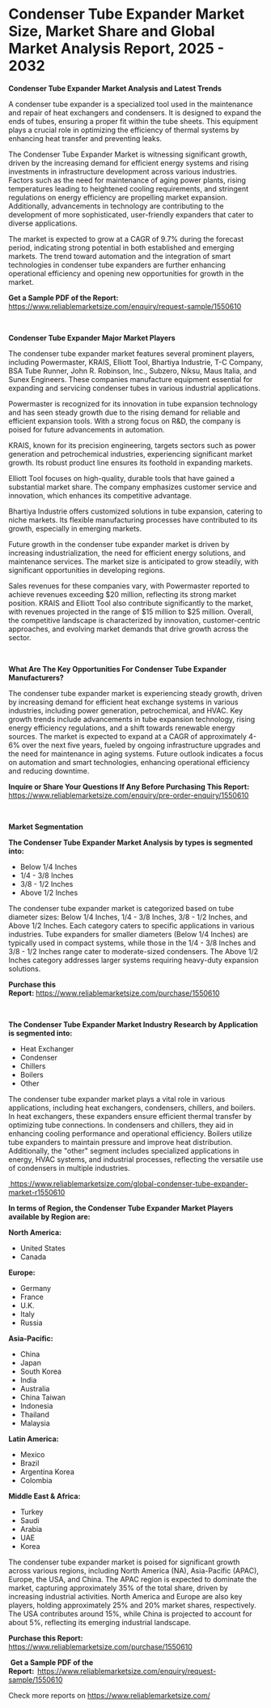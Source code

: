 <p><h1>Condenser Tube Expander Market Size, Market Share and Global Market Analysis Report, 2025 - 2032</h1></p><p><strong>Condenser Tube Expander Market Analysis and Latest Trends</strong></p>
<p><p>A condenser tube expander is a specialized tool used in the maintenance and repair of heat exchangers and condensers. It is designed to expand the ends of tubes, ensuring a proper fit within the tube sheets. This equipment plays a crucial role in optimizing the efficiency of thermal systems by enhancing heat transfer and preventing leaks.</p><p>The Condenser Tube Expander Market is witnessing significant growth, driven by the increasing demand for efficient energy systems and rising investments in infrastructure development across various industries. Factors such as the need for maintenance of aging power plants, rising temperatures leading to heightened cooling requirements, and stringent regulations on energy efficiency are propelling market expansion. Additionally, advancements in technology are contributing to the development of more sophisticated, user-friendly expanders that cater to diverse applications.</p><p>The market is expected to grow at a CAGR of 9.7% during the forecast period, indicating strong potential in both established and emerging markets. The trend toward automation and the integration of smart technologies in condenser tube expanders are further enhancing operational efficiency and opening new opportunities for growth in the market.</p></p>
<p><strong>Get a Sample PDF of the Report:&nbsp;</strong> <a href="https://www.reliablemarketsize.com/enquiry/request-sample/1550610?utm_campaign=3072&utm_medium=2&utm_source=Github&utm_content=ia&utm_term=08042025&utm_id=condenser-tube-expander">https://www.reliablemarketsize.com/enquiry/request-sample/1550610</a></p>
<p>&nbsp;</p>
<p><strong>Condenser Tube Expander Major Market Players</strong></p>
<p><p>The condenser tube expander market features several prominent players, including Powermaster, KRAIS, Elliott Tool, Bhartiya Industrie, T-C Company, BSA Tube Runner, John R. Robinson, Inc., Subzero, Niksu, Maus Italia, and Sunex Engineers. These companies manufacture equipment essential for expanding and servicing condenser tubes in various industrial applications.</p><p>Powermaster is recognized for its innovation in tube expansion technology and has seen steady growth due to the rising demand for reliable and efficient expansion tools. With a strong focus on R&D, the company is poised for future advancements in automation.</p><p>KRAIS, known for its precision engineering, targets sectors such as power generation and petrochemical industries, experiencing significant market growth. Its robust product line ensures its foothold in expanding markets.</p><p>Elliott Tool focuses on high-quality, durable tools that have gained a substantial market share. The company emphasizes customer service and innovation, which enhances its competitive advantage.</p><p>Bhartiya Industrie offers customized solutions in tube expansion, catering to niche markets. Its flexible manufacturing processes have contributed to its growth, especially in emerging markets.</p><p>Future growth in the condenser tube expander market is driven by increasing industrialization, the need for efficient energy solutions, and maintenance services. The market size is anticipated to grow steadily, with significant opportunities in developing regions.</p><p>Sales revenues for these companies vary, with Powermaster reported to achieve revenues exceeding $20 million, reflecting its strong market position. KRAIS and Elliott Tool also contribute significantly to the market, with revenues projected in the range of $15 million to $25 million. Overall, the competitive landscape is characterized by innovation, customer-centric approaches, and evolving market demands that drive growth across the sector.</p></p>
<p>&nbsp;</p>
<p><strong>What Are The Key Opportunities For Condenser Tube Expander Manufacturers?</strong></p>
<p><p>The condenser tube expander market is experiencing steady growth, driven by increasing demand for efficient heat exchange systems in various industries, including power generation, petrochemical, and HVAC. Key growth trends include advancements in tube expansion technology, rising energy efficiency regulations, and a shift towards renewable energy sources. The market is expected to expand at a CAGR of approximately 4-6% over the next five years, fueled by ongoing infrastructure upgrades and the need for maintenance in aging systems. Future outlook indicates a focus on automation and smart technologies, enhancing operational efficiency and reducing downtime.</p></p>
<p><strong>Inquire or Share Your Questions If Any Before Purchasing This Report:</strong> <a href="https://www.reliablemarketsize.com/enquiry/pre-order-enquiry/1550610?utm_campaign=3072&utm_medium=2&utm_source=Github&utm_content=ia&utm_term=08042025&utm_id=condenser-tube-expander">https://www.reliablemarketsize.com/enquiry/pre-order-enquiry/1550610</a></p>
<p>&nbsp;</p>
<p><strong>Market Segmentation</strong></p>
<p><strong>The Condenser Tube Expander Market Analysis by types is segmented into:</strong></p>
<p><ul><li>Below 1/4 Inches</li><li>1/4 - 3/8 Inches</li><li>3/8 - 1/2 Inches</li><li>Above 1/2 Inches</li></ul></p>
<p><p>The condenser tube expander market is categorized based on tube diameter sizes: Below 1/4 Inches, 1/4 - 3/8 Inches, 3/8 - 1/2 Inches, and Above 1/2 Inches. Each category caters to specific applications in various industries. Tube expanders for smaller diameters (Below 1/4 Inches) are typically used in compact systems, while those in the 1/4 - 3/8 Inches and 3/8 - 1/2 Inches range cater to moderate-sized condensers. The Above 1/2 Inches category addresses larger systems requiring heavy-duty expansion solutions.</p></p>
<p><strong>Purchase this Report:&nbsp;</strong><a href="https://www.reliablemarketsize.com/purchase/1550610?utm_campaign=3072&utm_medium=2&utm_source=Github&utm_content=ia&utm_term=08042025&utm_id=condenser-tube-expander">https://www.reliablemarketsize.com/purchase/1550610</a></p>
<p>&nbsp;</p>
<p><strong>The Condenser Tube Expander Market Industry Research by Application is segmented into:</strong></p>
<p><ul><li>Heat Exchanger</li><li>Condenser</li><li>Chillers</li><li>Boilers</li><li>Other</li></ul></p>
<p><p>The condenser tube expander market plays a vital role in various applications, including heat exchangers, condensers, chillers, and boilers. In heat exchangers, these expanders ensure efficient thermal transfer by optimizing tube connections. In condensers and chillers, they aid in enhancing cooling performance and operational efficiency. Boilers utilize tube expanders to maintain pressure and improve heat distribution. Additionally, the "other" segment includes specialized applications in energy, HVAC systems, and industrial processes, reflecting the versatile use of condensers in multiple industries.</p></p>
<p><a href="https://www.reliablemarketsize.com/global-condenser-tube-expander-market-r1550610?utm_campaign=3072&utm_medium=2&utm_source=Github&utm_content=ia&utm_term=08042025&utm_id=condenser-tube-expander">&nbsp;https://www.reliablemarketsize.com/global-condenser-tube-expander-market-r1550610</a></p>
<p><strong>In terms of Region, the Condenser Tube Expander Market Players available by Region are:</strong></p>
<p>
    <p> <strong> North America: </strong>
        <ul>
            <li>United States</li>
            <li>Canada</li>
        </ul>
        </p> 
    <p> <strong> Europe: </strong>
        <ul>
            <li>Germany</li>
            <li>France</li>
            <li>U.K.</li>
            <li>Italy</li>
            <li>Russia</li>
        </ul>
        </p> 
    <p> <strong> Asia-Pacific: </strong>
        <ul>
            <li>China</li>
            <li>Japan</li>
            <li>South Korea</li>
            <li>India</li>
            <li>Australia</li>
            <li>China Taiwan</li>
            <li>Indonesia</li>
            <li>Thailand</li>
            <li>Malaysia</li>
        </ul>
        </p> 
    <p> <strong> Latin America: </strong>
        <ul>
            <li>Mexico</li>
            <li>Brazil</li>
            <li>Argentina Korea</li>
            <li>Colombia</li>
        </ul>
        </p> 
    <p> <strong> Middle East & Africa: </strong>
        <ul>
            <li>Turkey</li>
            <li>Saudi</li>
            <li>Arabia</li>
            <li>UAE</li>
            <li>Korea</li>
        </ul>
    </p>
    </p>
<p><p>The condenser tube expander market is poised for significant growth across various regions, including North America (NA), Asia-Pacific (APAC), Europe, the USA, and China. The APAC region is expected to dominate the market, capturing approximately 35% of the total share, driven by increasing industrial activities. North America and Europe are also key players, holding approximately 25% and 20% market shares, respectively. The USA contributes around 15%, while China is projected to account for about 5%, reflecting its emerging industrial landscape.</p></p>
<p><strong>Purchase this Report: </strong><a href="https://www.reliablemarketsize.com/purchase/1550610?utm_campaign=3072&utm_medium=2&utm_source=Github&utm_content=ia&utm_term=08042025&utm_id=condenser-tube-expander">https://www.reliablemarketsize.com/purchase/1550610</a></p>
<p>&nbsp;<strong>Get a Sample PDF of the Report:&nbsp;&nbsp;</strong><a href="https://www.reliablemarketsize.com/enquiry/request-sample/1550610?utm_campaign=3072&utm_medium=2&utm_source=Github&utm_content=ia&utm_term=08042025&utm_id=condenser-tube-expander">https://www.reliablemarketsize.com/enquiry/request-sample/1550610</a></p>
<p><strong></strong></p>
<p>Check more reports on <a href="https://www.reliablemarketsize.com/?utm_campaign=3072&utm_medium=2&utm_source=Github&utm_content=ia&utm_term=08042025&utm_id=condenser-tube-expander">https://www.reliablemarketsize.com/</a></p>